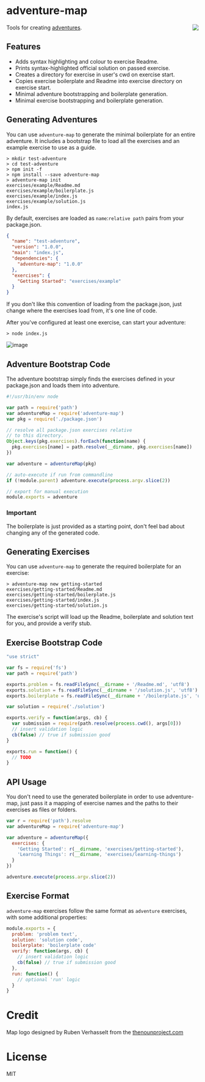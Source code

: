 # adventure-map

<img align="right" src="https://cloud.githubusercontent.com/assets/43438/4612060/79cb38f0-52c2-11e4-9bc8-87cb0b355666.png"/>

Tools for creating [adventures](https://github.com/substack/adventure).

## Features

* Adds syntax highlighting and colour to exercise Readme.
* Prints syntax-highlighted official solution on passed exercise.
* Creates a directory for exercise in user's cwd on exercise start.
* Copies exercise boilerplate and Readme into exercise directory on exercise start.
* Minimal adventure bootstrapping and boilerplate generation.
* Minimal exercise bootstrapping and boilerplate generation.

## Generating Adventures

You can use `adventure-map` to generate the minimal boilerplate for an
entire adventure. It includes a bootstrap file to load all the exercises
and an example exercise to use as a guide.

```
> mkdir test-adventure
> cd test-adventure
> npm init -f
> npm install --save adventure-map
> adventure-map init
exercises/example/Readme.md
exercises/example/boilerplate.js
exercises/example/index.js
exercises/example/solution.js
index.js
```

By default, exercises are loaded as `name`:`relative path` pairs
from your package.json.

```json
{
  "name": "test-adventure",
  "version": "1.0.0",
  "main": "index.js",
  "dependencies": {
    "adventure-map": "1.0.0"
  },
  "exercises": {
    "Getting Started": "exercises/example"
  }
}
```
If you don't like this convention of loading from the package.json,
just change where the exercises load from, it's one line of code.

After you've configured at least one exercise, can start your adventure:

```
> node index.js
```

![image](https://cloud.githubusercontent.com/assets/43438/4608128/f6e40db2-5272-11e4-8ff4-7c2347badf27.png)

## Adventure Bootstrap Code

The adventure bootstrap simply finds the exercises defined in your
package.json and loads them into adventure.

```js
#!/usr/bin/env node

var path = require('path')
var adventureMap = require('adventure-map')
var pkg = require('./package.json')

// resolve all package.json exercises relative
// to this directory.
Object.keys(pkg.exercises).forEach(function(name) {
  pkg.exercises[name] = path.resolve(__dirname, pkg.exercises[name])
})

var adventure = adventureMap(pkg)

// auto-execute if run from commandline
if (!module.parent) adventure.execute(process.argv.slice(2))

// export for manual execution
module.exports = adventure
```

### Important

The boilerplate is just provided as a starting point, don't feel bad
about changing any of the generated code.

## Generating Exercises

You can use `adventure-map` to generate the required boilerplate for an
exercise:

```
> adventure-map new getting-started
exercises/getting-started/Readme.md
exercises/getting-started/boilerplate.js
exercises/getting-started/index.js
exercises/getting-started/solution.js
```

The exercise's script will load up the Readme, boilerplate and solution
text for you, and provide a verify stub.

## Exercise Bootstrap Code

```js
"use strict"

var fs = require('fs')
var path = require('path')

exports.problem = fs.readFileSync(__dirname + '/Readme.md', 'utf8')
exports.solution = fs.readFileSync(__dirname + '/solution.js', 'utf8')
exports.boilerplate = fs.readFileSync(__dirname + '/boilerplate.js', 'utf8')

var solution = require('./solution')

exports.verify = function(args, cb) {
  var submission = require(path.resolve(process.cwd(), args[0]))
  // insert validation logic
  cb(false) // true if submission good
}

exports.run = function() {
  // TODO
}
```

## API Usage

You don't need to use the generated boilerplate in order to
use adventure-map, just pass it a mapping of exercise names
and the paths to their exercises as files or folders. 

```js
var r = require('path').resolve
var adventureMap = require('adventure-map')

var adventure = adventureMap({
  exercises: {
    'Getting Started': r(__dirname, 'exercises/getting-started'),
    'Learning Things': r(__dirname, 'exercises/learning-things')
  }
})

adventure.execute(process.argv.slice(2))
```


## Exercise Format

`adventure-map` exercises follow the same format as `adventure`
exercises, with some additional properties:

```js
module.exports = {
  problem: 'problem text',
  solution: 'solution code',
  boilerplate: 'boilerplate code'
  verify: function(args, cb) {
    // insert validation logic
    cb(false) // true if submission good
  },
  run: function() {
    // optional 'run' logic
  }
}
```

# Credit

Map logo designed by Ruben Verhasselt from the [thenounproject.com](http://thenounproject.com)

# License

MIT
